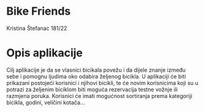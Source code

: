 
# Bike Friends

Kristina Štefanac 181/22

# Opis aplikacije
Cilj aplikacije je da se vlasnici bicikala povežu i da dijele znanje između sebe i pomognu ljudima oko odabira željenog bicikla.  U aplikaciji će biti prikazani postojeći korisnici i njihovi bicikli, te će novim korisnicima koji su u potrazi za željenim biciklom biti moguća rezervacija testne vožnje ili razmjena poruka. Korisnici će imati mogućnost sortiranja prema kategoriji bicikla, godini, veličini kotača... 

